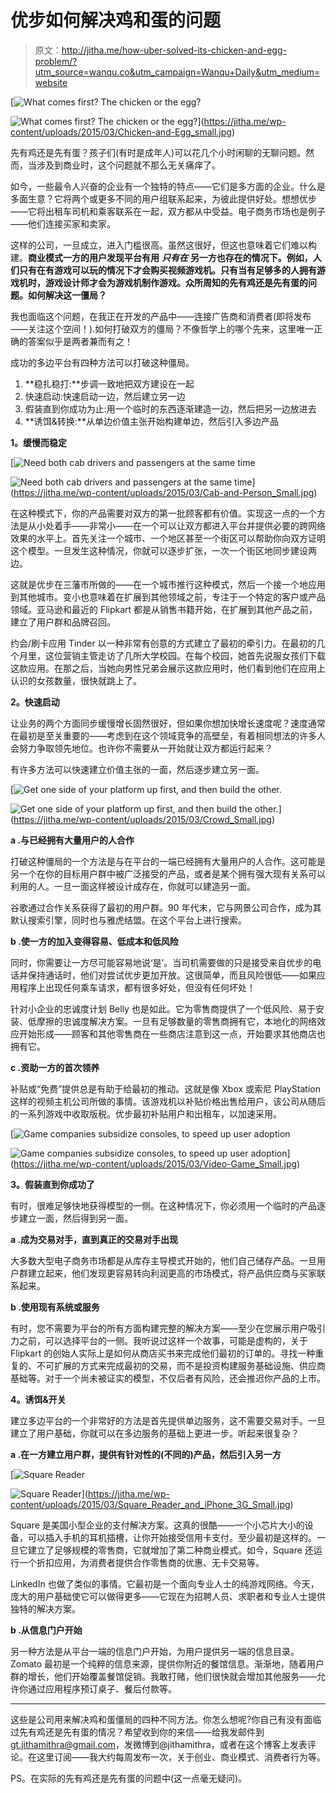 # 优步如何解决鸡和蛋的问题

> 原文：<http://jitha.me/how-uber-solved-its-chicken-and-egg-problem/?utm_source=wanqu.co&utm_campaign=Wanqu+Daily&utm_medium=website>

 [<noscript><img decoding="async" class="alignnone size-full wp-image-161" src="img/a081834a84462080c0b6806fbd39a7a0.png" alt="What comes first? The chicken or the egg?" srcset="https://sp-ao.shortpixel.ai/client/to_webp,q_glossy,ret_img,w_800/https://jitha.me/wp-content/uploads/2015/03/Chicken-and-Egg_small.jpg 800w, https://sp-ao.shortpixel.ai/client/to_webp,q_glossy,ret_img,w_300/https://jitha.me/wp-content/uploads/2015/03/Chicken-and-Egg_small-300x200.jpg 300w" sizes="(max-width: 800px) 100vw, 800px" data-original-src="https://sp-ao.shortpixel.ai/client/to_webp,q_glossy,ret_img,w_800,h_534/https://jitha.me/wp-content/uploads/2015/03/Chicken-and-Egg_small.jpg"/></noscript>

![What comes first? The chicken or the egg?](img/a081834a84462080c0b6806fbd39a7a0.png)](https://jitha.me/wp-content/uploads/2015/03/Chicken-and-Egg_small.jpg)

先有鸡还是先有蛋？孩子们(有时是成年人)可以花几个小时闲聊的无聊问题。然而，当涉及到商业时，这个问题就不那么无关痛痒了。

如今，一些最令人兴奋的企业有一个独特的特点——它们是多方面的企业。什么是多面生意？它将两个或更多不同的用户组联系起来，为彼此提供好处。想想优步——它将出租车司机和乘客联系在一起，双方都从中受益。电子商务市场也是例子——他们连接买家和卖家。

这样的公司，一旦成立，进入门槛很高。虽然这很好，但这也意味着它们难以构建。**商业模式一方的用户发现平台有用** ***只有在*** **另一方也存在的情况下。例如，人们只有在有游戏可以玩的情况下才会购买视频游戏机。只有当有足够多的人拥有游戏机时，游戏设计师才会为游戏机制作游戏。众所周知的先有鸡还是先有蛋的问题。如何解决这一僵局？**

我也面临这个问题，在我正在开发的产品中——连接广告商和消费者(即将发布——关注这个空间！).如何打破双方的僵局？不像哲学上的哪个先来，这里唯一正确的答案似乎是两者兼而有之！

成功的多边平台有四种方法可以打破这种僵局。

1.  **稳扎稳打:**步调一致地把双方建设在一起
2.  快速启动:快速启动一边，然后建立另一边
3.  假装直到你成功为止:用一个临时的东西逐渐建造一边，然后把另一边放进去
4.  **诱饵&转换:**从单边价值主张开始构建单边，然后引入多边产品

**1。缓慢而稳定**

 [<noscript><img decoding="async" class="alignnone size-full wp-image-160" src="img/3d6a40daa8573cfe0bd4327dccb094f9.png" alt="Need both cab drivers and passengers at the same time" srcset="https://sp-ao.shortpixel.ai/client/to_webp,q_glossy,ret_img,w_800/https://jitha.me/wp-content/uploads/2015/03/Cab-and-Person_Small.jpg 800w, https://sp-ao.shortpixel.ai/client/to_webp,q_glossy,ret_img,w_300/https://jitha.me/wp-content/uploads/2015/03/Cab-and-Person_Small-300x200.jpg 300w" sizes="(max-width: 800px) 100vw, 800px" data-original-src="https://sp-ao.shortpixel.ai/client/to_webp,q_glossy,ret_img,w_800,h_533/https://jitha.me/wp-content/uploads/2015/03/Cab-and-Person_Small.jpg"/></noscript>

![Need both cab drivers and passengers at the same time](img/3d6a40daa8573cfe0bd4327dccb094f9.png)](https://jitha.me/wp-content/uploads/2015/03/Cab-and-Person_Small.jpg)

在这种模式下，你的产品需要对双方的第一批顾客都有价值。实现这一点的一个方法是从小处着手——非常小——在一个可以让双方都进入平台并提供必要的跨网络效果的水平上。首先关注一个城市、一个地区甚至一个街区可以帮助你向双方证明这个模型。一旦发生这种情况，你就可以逐步扩张，一次一个街区地同步建设两边。

这就是优步在三藩市所做的——在一个城市推行这种模式，然后一个接一个地应用到其他城市。变小也意味着在扩展到其他领域之前，专注于一个特定的客户或产品领域。亚马逊和最近的 Flipkart 都是从销售书籍开始，在扩展到其他产品之前，建立了用户群和品牌召回。

约会/刷卡应用 Tinder 以一种非常有创意的方式建立了最初的牵引力。在最初的几个月里，这位营销主管走访了几所大学校园。在每个校园，她首先说服女孩们下载这款应用。在那之后，当她向男性兄弟会展示这款应用时，他们看到他们在应用上认识的女孩数量，很快就跳上了。

**2。快速启动**

让业务的两个方面同步缓慢增长固然很好，但如果你想加快增长速度呢？速度通常在最初是至关重要的——考虑到在这个领域竞争的高壁垒，有着相同想法的许多人会努力争取领先地位。也许你不需要从一开始就让双方都运行起来？

有许多方法可以快速建立价值主张的一面，然后逐步建立另一面。

 [<noscript><img decoding="async" class="alignnone size-full wp-image-162" src="img/3e6a8cd21ee90021db8e19328986e708.png" alt="Get one side of your platform up first, and then build the other." srcset="https://sp-ao.shortpixel.ai/client/to_webp,q_glossy,ret_img,w_800/https://jitha.me/wp-content/uploads/2015/03/Crowd_Small.jpg 800w, https://sp-ao.shortpixel.ai/client/to_webp,q_glossy,ret_img,w_300/https://jitha.me/wp-content/uploads/2015/03/Crowd_Small-300x200.jpg 300w" sizes="(max-width: 800px) 100vw, 800px" data-original-src="https://sp-ao.shortpixel.ai/client/to_webp,q_glossy,ret_img,w_800,h_533/https://jitha.me/wp-content/uploads/2015/03/Crowd_Small.jpg"/></noscript>

![Get one side of your platform up first, and then build the other.](img/3e6a8cd21ee90021db8e19328986e708.png)](https://jitha.me/wp-content/uploads/2015/03/Crowd_Small.jpg)

**a .与已经拥有大量用户的人合作**

打破这种僵局的一个方法是与在平台的一端已经拥有大量用户的人合作。这可能是另一个在你的目标用户群中被广泛接受的产品，或者是某个拥有强大现有关系可以利用的人。一旦一面这样被设计成存在，你就可以建造另一面。

谷歌通过合作关系获得了最初的用户群。90 年代末，它与网景公司合作，成为其默认搜索引擎，同时也与雅虎结盟。在这个平台上进行搜索。

**b .使一方的加入变得容易、低成本和低风险**

同时，你需要让一方尽可能容易地说‘是’。当司机需要做的只是接受来自优步的电话并保持通话时，他们对尝试优步更加开放。这很简单，而且风险很低——如果应用程序上出现任何乘车请求，都有很多好处，但没有任何坏处！

针对小企业的忠诚度计划 Belly 也是如此。它为零售商提供了一个低风险、易于安装、低摩擦的忠诚度解决方案。一旦有足够数量的零售商拥有它，本地化的网络效应开始形成——顾客和其他零售商在一些商店注意到这一点，开始要求其他商店也拥有它。

**c .资助一方的首次领养**

补贴或“免费”提供总是有助于给最初的推动。这就是像 Xbox 或索尼 PlayStation 这样的视频主机公司所做的事情。该游戏机以补贴价格出售给用户，该公司从随后的一系列游戏中收取版税。优步最初补贴用户和出租车，以加速采用。

 [<noscript><img decoding="async" class="alignnone size-full wp-image-164" src="img/671f854eee7edc3c97feab0cf2426c9d.png" alt="Game companies subsidize consoles, to speed up user adoption" srcset="https://sp-ao.shortpixel.ai/client/to_webp,q_glossy,ret_img,w_800/https://jitha.me/wp-content/uploads/2015/03/Video-Game_Small.jpg 800w, https://sp-ao.shortpixel.ai/client/to_webp,q_glossy,ret_img,w_300/https://jitha.me/wp-content/uploads/2015/03/Video-Game_Small-300x200.jpg 300w" sizes="(max-width: 800px) 100vw, 800px" data-original-src="https://sp-ao.shortpixel.ai/client/to_webp,q_glossy,ret_img,w_800,h_533/https://jitha.me/wp-content/uploads/2015/03/Video-Game_Small.jpg"/></noscript>

![Game companies subsidize consoles, to speed up user adoption](img/671f854eee7edc3c97feab0cf2426c9d.png)](https://jitha.me/wp-content/uploads/2015/03/Video-Game_Small.jpg)

**3。假装直到你成功了**

有时，很难足够快地获得模型的一侧。在这种情况下，你必须用一个临时的产品逐步建立一面，然后得到另一面。

**a .成为交易对手，直到真正的交易对手出现**

大多数大型电子商务市场都是从库存主导模式开始的，他们自己储存产品。一旦用户群建立起来，他们发现更容易转向利润更高的市场模式，将产品供应商与买家联系起来。

**b .使用现有系统或服务**

有时，您不需要为平台的所有方面构建完整的解决方案——至少在您展示用户吸引力之前，可以选择平台的一侧。我听说过这样一个故事，可能是虚构的，关于 Flipkart 的创始人实际上是如何从商店买书来完成他们最初的订单的。寻找一种重复的、不可扩展的方式来完成最初的交易，而不是投资构建服务基础设施、供应商基础等。对于一个尚未被证实的模型，不仅后者有风险，还会推迟你产品的上市。

**4。诱饵&开关**

建立多边平台的一个非常好的方法是首先提供单边服务，这不需要交易对手。一旦建立了用户基础，你就可以在多边服务的基础上更进一步。听起来很复杂？

**a .在一方建立用户群，提供有针对性的(不同的)产品，然后引入另一方**

 [<noscript><img decoding="async" class="alignnone size-full wp-image-163" src="img/9b51450974ef8e29e9541346f066cfb7.png" alt="Square Reader" srcset="https://sp-ao.shortpixel.ai/client/to_webp,q_glossy,ret_img,w_800/https://jitha.me/wp-content/uploads/2015/03/Square_Reader_and_iPhone_3G_Small.jpg 800w, https://sp-ao.shortpixel.ai/client/to_webp,q_glossy,ret_img,w_300/https://jitha.me/wp-content/uploads/2015/03/Square_Reader_and_iPhone_3G_Small-300x200.jpg 300w" sizes="(max-width: 800px) 100vw, 800px" data-original-src="https://sp-ao.shortpixel.ai/client/to_webp,q_glossy,ret_img,w_800,h_533/https://jitha.me/wp-content/uploads/2015/03/Square_Reader_and_iPhone_3G_Small.jpg"/></noscript>

![Square Reader](img/9b51450974ef8e29e9541346f066cfb7.png)](https://jitha.me/wp-content/uploads/2015/03/Square_Reader_and_iPhone_3G_Small.jpg)

Square 是美国小型企业的支付解决方案。这真的很酷——一个小芯片大小的设备，可以插入手机的耳机插槽，让你开始接受信用卡支付。至少最初是这样的。一旦它建立了足够规模的零售商，它就增加了第二种商业模式。如今，Square 还运行一个折扣应用，为消费者提供合作零售商的优惠、无卡交易等。

LinkedIn 也做了类似的事情。它最初是一个面向专业人士的纯游戏网络。今天，庞大的用户基础使它可以做得更多——它现在为招聘人员、求职者和专业人士提供独特的解决方案。

**b .从信息门户开始**

另一种方法是从平台一端的信息门户开始，为用户提供另一端的信息目录。Zomato 最初是一个纯粹的信息来源，提供你附近的餐馆信息。渐渐地，随着用户群的增长，他们开始覆盖餐馆促销。我敢打赌，他们很快就会增加其他服务——允许你通过应用程序预订桌子、餐后付款等。

* * *

这些是公司用来解决鸡和蛋僵局的四种不同方法。你怎么想呢?你自己有没有面临过先有鸡还是先有蛋的情况？希望收到你的来信——给我发邮件到 gt.jithamithra@gmail.com，发微博到@jithamithra，或者在这个博客上发表评论。在这里订阅——我大约每周发布一次，关于创业、商业模式、消费者行为等。

PS。在实际的先有鸡还是先有蛋的问题中(这一点毫无疑问)。
